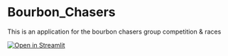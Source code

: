 # Bourbon_Chasers
This is an application for the bourbon chasers group competition &amp; races 

[![Open in Streamlit](https://static.streamlit.io/badges/streamlit_badge_black_white.svg)](https://share.streamlit.io/Steven-Carter-Data/Bourbon_Chasers/bourbon_chasers_app.py/)
